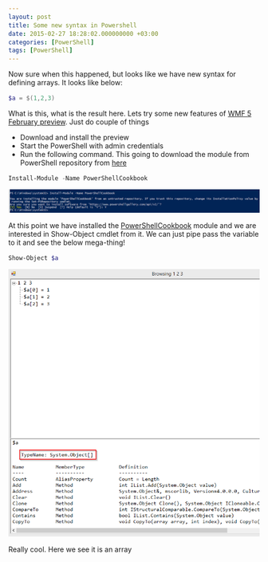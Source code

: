 ```yaml
---
layout: post
title: Some new syntax in Powershell
date: 2015-02-27 18:28:02.000000000 +03:00
categories: [PowerShell]
tags: [PowerShell]
---
```

Now sure when this happened, but looks like we have new syntax for defining arrays. It looks like below:

```powershell
$a = $(1,2,3)
```

What is this, what is the result here. Lets try some new features of [WMF 5 February preview](http://www.microsoft.com/en-us/download/details.aspx?id=45883). Just do couple of things

- Download and install the preview
- Start the PowerShell with admin credentials
- Run the following command. This going to download the module from PowerShell repository from [here](https://www.powershellgallery.com)

```powershell
Install-Module -Name PowerShellCookbook
```

![img](/images/posts/oldposts/2015-02-27-20_43_18-administrator_-windows-powershell.png)

At this point we have installed the [PowerShellCookbook](https://www.powershellgallery.com/packages/PowerShellCookbook/1.3.6) module and we are interested in Show-Object cmdlet from it. We can just pipe pass the variable to it and see the below mega-thing!

```powershell
Show-Object $a
```

![img](/images/posts/oldposts/array.png)

Really cool. Here we see it is an array
